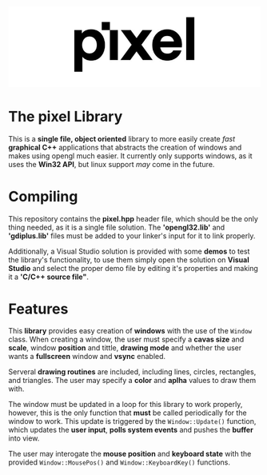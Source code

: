 <img src="pixel.jpg" width=1000>

# The pixel Library

This is a **single file, object oriented** library to more easily 
create *fast* **graphical C++** applications that abstracts the 
creation of windows and makes using opengl much easier. It
currently only supports windows, as it uses the **Win32 API**, but
linux support *may* come in the future. 

# Compiling

This repository contains the **pixel.hpp** header file, which 
should be the only thing needed, as it is a single file solution.
The **'opengl32.lib'** and **'gdiplus.lib'** files must be added
to your linker's input for it to link properly.

Additionally, a Visual Studio solution is provided with some
**demos** to test the library's functionality, to use them simply
open the solution on **Visual Studio** and select the proper demo
file by editing it's properties and making it a **'C/C++ source
file"**.

# Features

This **library** provides easy creation of **windows** with the use of
the `Window` class. When creating a window, the user must specify
a **cavas size** and **scale**, window **position** and tittle, **drawing mode** 
and whether the user wants a **fullscreen** window and **vsync** enabled.

Serveral **drawing routines** are included, including lines, circles,
rectangles, and triangles. The user may specify a **color** and **aplha** 
values to draw them with.

The window must be updated in a loop for this library to work properly,
however, this is the only function that **must** be called periodically 
for the window to work. This update is triggered by the `Window::Update()` 
function, which updates the **user input**, **polls system events** and 
pushes the **buffer** into view.

The user may interogate the **mouse position** and **keyboard state** 
with the provided `Window::MousePos()` and `Window::KeyboardKey()` functions.
